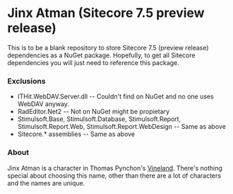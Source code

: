 Jinx Atman (Sitecore 7.5 preview release)
===

This is to be a blank repository to store Sitecore 7.5 (preview release) dependencies as a NuGet package. Hopefully, to get all Sitecore dependencies you will just need to reference this package.


### Exclusions
- ITHit.WebDAV.Server.dll
-- Couldn't find on NuGet and no one uses WebDAV anyway.
- RadEditor.Net2
-- Not on NuGet might be propietary
- Stimulsoft.Base, Stimulsoft.Database, Stimulsoft.Report, Stimulsoft.Report.Web, Stimulsoft.Report.WebDesign
-- Same as above
- Sitecore.* assemblies
-- Same as above

### About
Jinx Atman is a character in Thomas Pynchon's [Vineland](http://www.pynchonwiki.com/wiki/download/Vineland-Index_D-Albert.pdf). There's nothing special about choosing this name, other than there are a lot of characters and the names are unique.